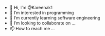 - 👋 Hi, I’m @Kareenak1
- 👀 I’m interested in programming 
- 🌱 I’m currently learning software engineering 
- 💞️ I’m looking to collaborate on ...
- 📫 How to reach me ...

<!---
Kareenak1/Kareenak1 is a ✨ special ✨ repository because its `README.md` (this file) appears on your GitHub profile.
You can click the Preview link to take a look at your changes.
--->
